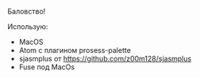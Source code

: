 Баловство!

Использую: 
- MacOS
- Atom с плагином prosess-palette
- sjasmplus от https://github.com/z00m128/sjasmplus
- Fuse под MacOs
